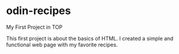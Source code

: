 # odin-recipes

My First Project in TOP

This first project is about the basics of HTML. I created a simple and functional web page with my favorite recipes. 